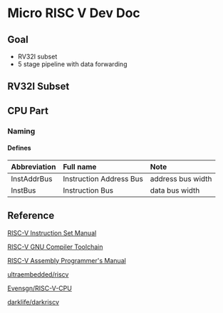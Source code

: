 # Micro RISC V Dev Doc

## Goal

- RV32I subset
- 5 stage pipeline with data forwarding

## RV32I Subset

## CPU Part

### Naming

#### Defines

| Abbreviation | Full name | Note |
|:-            | :-        | :-   |
| InstAddrBus  | Instruction Address Bus | address bus width |
| InstBus      | Instruction Bus         | data bus width    |

## Reference

[RISC-V Instruction Set Manual](https://github.com/riscv/riscv-isa-manual)

[RISC-V GNU Compiler Toolchain](https://github.com/riscv/riscv-gnu-toolchain)

[RISC-V Assembly Programmer's Manual](https://github.com/riscv/riscv-asm-manual)

[ultraembedded/riscv](https://github.com/ultraembedded/riscv)

[Evensgn/RISC-V-CPU](https://github.com/Evensgn/RISC-V-CPU)

[darklife/darkriscv](https://github.com/darklife/darkriscv)
